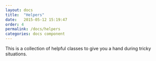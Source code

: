 ```yaml
---
layout: docs
title:  "Helpers"
date:   2015-05-12 15:19:47
order: 4
permalink: /docs/helpers
categories: docs component
---
```


This is a collection of helpful classes to give you a hand during tricky situations.
